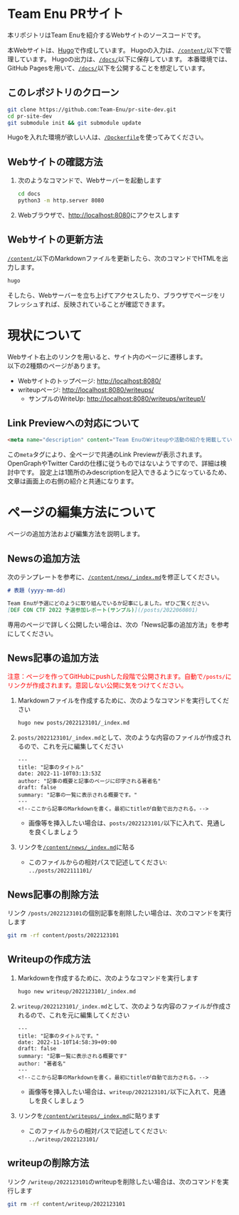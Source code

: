 # Team Enu PRサイト

本リポジトリはTeam Enuを紹介するWebサイトのソースコードです。

本Webサイトは、[Hugo](https://gohugo.io/)で作成しています。
Hugoの入力は、[`/content/`](/content/)以下で管理しています。
Hugoの出力は、[`/docs/`](/docs/)以下に保存しています。
本番環境では、GitHub Pagesを用いて、[`/docs/`](/docs/)以下を公開することを想定しています。


## このレポジトリのクローン

```bash
git clone https://github.com:Team-Enu/pr-site-dev.git
cd pr-site-dev
git submodule init && git submodule update
```

Hugoを入れた環境が欲しい人は、[`/Dockerfile`](/Dockerfile)を使ってみてください。


## Webサイトの確認方法

1. 次のようなコマンドで、Webサーバーを起動します

    ```bash
    cd docs
    python3 -m http.server 8080
    ```

2. Webブラウザで、[http://localhost:8080](http://localhost:8080)にアクセスします


## Webサイトの更新方法

[`/content/`](./content/)以下のMarkdownファイルを更新したら、次のコマンドでHTMLを出力します。

```bash
hugo
```

そしたら、Webサーバーを立ち上げてアクセスしたり、ブラウザでページをリフレッシュすれば、反映されていることが確認できます。


# 現状について

Webサイト右上のリンクを用いると、サイト内のページに遷移します。  
以下の2種類のページがあります。
- Webサイトのトップページ: <http://localhost:8080/>
- writeupページ: <http://localhost:8080/writeups/>
  - サンプルのWriteUp: <http://localhost:8080/writeups/writeup1/>


## Link Previewへの対応について

```html
<meta name="description" content="Team EnuのWriteupや活動の紹介を掲載しています。">
```

この`meta`タグにより、全ページで共通のLink Previewが表示されます。
OpenGraphやTwitter Cardの仕様に従うものではないようですので、詳細は検討中です。
設定上は1箇所のみdescriptionを記入できるようになっているため、文章は画面上の右側の紹介と共通になります。


# ページの編集方法について

ページの追加方法および編集方法を説明します。


## Newsの追加方法

次のテンプレートを参考に、[`/content/news/_index.md`](/content/news/_index.md)を修正してください。

```markdown
# 表題 (yyyy-mm-dd)

Team Enuが予選にどのように取り組んでいるか記事にしました。ぜひご覧ください。  
[DEF CON CTF 2022 予選参加レポート(サンプル)](/posts/2022060801)
```

専用のページで詳しく公開したい場合は、次の「News記事の追加方法」を参考にしてください。


## News記事の追加方法

<span style="color: red">注意：ページを作ってGitHubにpushした段階で公開されます。自動で`/posts/`にリンクが作成されます。意図しない公開に気をつけてください。</span>  

1. Markdownファイルを作成するために、次のようなコマンドを実行してください

    ```bash
    hugo new posts/2022123101/_index.md
    ```

2. `posts/2022123101/_index.md`として、次のような内容のファイルが作成されるので、これを元に編集してください

    ```
    ---
    title: "記事のタイトル"
    date: 2022-11-10T03:13:53Z
    author: "記事の概要と記事のページに印字される著者名"
    draft: false
    summary: "記事の一覧に表示される概要です。"
    ---
    <!--ここから記事のMarkdownを書く。最初にtitleが自動で出力される。-->
    ```

    - 画像等を挿入したい場合は、`posts/2022123101/`以下に入れて、見通しを良くしましょう

3. リンクを[`/content/news/_index.md`](/content/news/_index.md)に貼る
    - このファイルからの相対パスで記述してください: `../posts/2022111101/`


## News記事の削除方法

リンク `/posts/2022123101`の個別記事を削除したい場合は、次のコマンドを実行します

```bash
git rm -rf content/posts/2022123101
```


## Writeupの作成方法

1. Markdownを作成するために、次のようなコマンドを実行します

    ```bash
    hugo new writeup/2022123101/_index.md
    ```

2. `writeup/2022123101/_index.md`として、次のような内容のファイルが作成されるので、これを元に編集してください

    ```
    ---
    title: "記事のタイトルです。"
    date: 2022-11-10T14:58:39+09:00
    draft: false
    summary: "記事一覧に表示される概要です"
    author: "著者名"
    ---
    <!--ここから記事のMarkdownを書く。最初にtitleが自動で出力される。-->
    ```

    - 画像等を挿入したい場合は、`writeup/2022123101/`以下に入れて、見通しを良くしましょう

3. リンクを[`/content/writeups/_index.md`](/content/writeups/_index.md)に貼ります
    - このファイルからの相対パスで記述してください: `../writeup/2022123101/`


## writeupの削除方法

リンク `/writeup/2022123101`のwriteupを削除したい場合は、次のコマンドを実行します

```bash
git rm -rf content/writeup/2022123101
```
